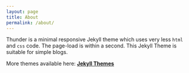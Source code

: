 ```yaml
---
layout: page
title: About
permalink: /about/
---
```



Thunder is a minimal responsive Jekyll theme which uses very less ``html`` and ``css`` code. The page-load is within a second. This Jekyll Theme is suitable for simple blogs.


More themes available here: [**Jekyll Themes**](http://blog.webjeda.com/jekyll-themes/)